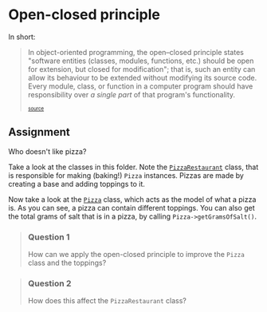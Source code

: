 # Open-closed principle

In short:

> In object-oriented programming, the open–closed principle states "software entities (classes, modules, functions,
> etc.) should be open for extension, but closed for modification"; that is, such an entity can allow its behaviour to
> be extended without modifying its source code. Every module, class, or function in a computer program should have
> responsibility over _a single part_ of that program's functionality.
>
> <sup><sub>[source](https://en.wikipedia.org/wiki/Open%E2%80%93closed_principle) </sub></sup>

## Assignment

Who doesn't like pizza?

Take a look at the classes in this folder. Note the [`PizzaRestaurant`](PizzaRestaurant.php) class, that
is responsible for making (baking!) `Pizza` instances. Pizzas are made by creating a base and adding
toppings to it.

Now take a look at the [`Pizza`](Pizza.php) class, which acts as the model of what a pizza is. As you
can see, a pizza can contain different toppings. You can also get the total grams of salt that is in a
pizza, by calling `Pizza->getGramsOfSalt()`.

> ### Question 1
> How can we apply the open-closed principle to improve the `Pizza` class and the toppings?

> ### Question 2
> How does this affect the `PizzaRestaurant` class?


